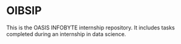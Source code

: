 # OIBSIP
This is the OASIS INFOBYTE internship repository. It includes tasks completed during an internship in data science.
